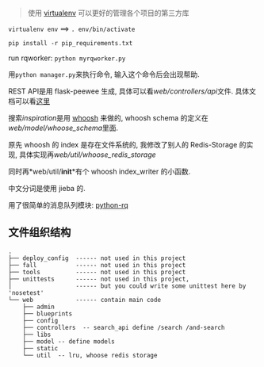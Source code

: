 ### 

> 使用 [virtualenv](https://virtualenv.pypa.io/en/latest/) 可以更好的管理各个项目的第三方库

`virtualenv env` ==> `. env/bin/activate`

`pip install -r pip_requirements.txt`

run rqworker: `python myrqworker.py`



用`python manager.py`来执行命令, 输入这个命令后会出现帮助.

REST API是用 flask-peewee 生成, 具体可以看*web/controllers/api*文件. 具体文档可以看[这里](http://flask-peewee.readthedocs.org/en/latest/rest-api.html)

搜索*inspiration*是用 [whoosh](https://pythonhosted.org/Whoosh/index.html) 来做的, whoosh schema 的定义在*web/model/whoose_schema*里面.

原先 whoosh 的 index 是存在文件系统的, 我修改了别人的 Redis-Storage 的实现, 具体实现再*web/util/whoose_redis_storage*

同时再*web/util/__init__*有个 whoosh index_writer 的小函数.

中文分词是使用 jieba 的.

用了很简单的消息队列模块: [python-rq](http://python-rq.org/)


## 文件组织结构
```
.
├── deploy_config  ------ not used in this project
├── fall           ------ not used in this project
├── tools          ------ not used in this project
├── unittests      ------ not used in this project, 
│                  ------ but you could write some unittest here by 'nosetest'
└── web            ------ contain main code 
    ├── admin
    ├── blueprints
    ├── config
    ├── controllers  -- search_api define /search /and-search
    ├── libs
    ├── model -- define models
    ├── static
    └── util  -- lru, whoose redis storage
```








